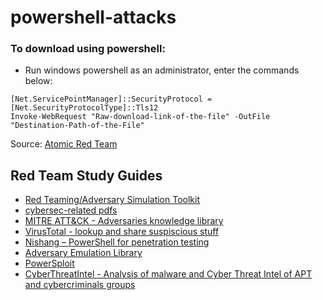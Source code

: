 # powershell-attacks
### To download using powershell:
- Run windows powershell as an administrator, enter the commands below:
```
[Net.ServicePointManager]::SecurityProtocol = [Net.SecurityProtocolType]::Tls12 
Invoke-WebRequest "Raw-download-link-of-the-file" -OutFile "Destination-Path-of-the-File"
```
Source: [Atomic Red Team](https://github.com/redcanaryco/atomic-red-team)
## Red Team Study Guides
- [Red Teaming/Adversary Simulation Toolkit](https://renatoborbolla.medium.com/red-teaming-adversary-simulation-toolkit-da89b20cb5ea)
- [cybersec-related pdfs](https://github.com/jivoi/offsec_pdfs)
- [MITRE ATT&CK - Adversaries knowledge library](https://attack.mitre.org/)
- [VirusTotal - lookup and share suspiscious stuff](https://www.virustotal.com/)
- [Nishang – PowerShell for penetration testing](https://github.com/samratashok/nishang)
- [Adversary Emulation Library](https://github.com/center-for-threat-informed-defense/adversary_emulation_library)
- [PowerSploit](https://github.com/PowerShellMafia/PowerSploit)
- [CyberThreatIntel - Analysis of malware and Cyber Threat Intel of APT and cybercriminals groups](https://github.com/StrangerealIntel/CyberThreatIntel)
